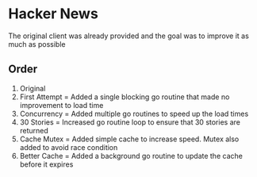 # Hacker News

The original client was already provided and the goal was to improve it as much as possible

## Order

1. Original
2. First Attempt = Added a single blocking go routine that made no improvement to load time
3. Concurrency = Added multiple go routines to speed up the load times
4. 30 Stories = Increased go routine loop to ensure that 30 stories are returned
5. Cache Mutex = Added simple cache to increase speed. Mutex also added to avoid race condition
6. Better Cache = Added a background go routine to update the cache before it expires
